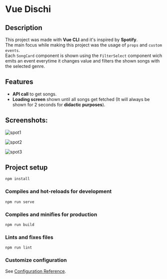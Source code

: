 # Vue Dischi

##  Description

This project was made with **Vue CLI** and it's inspired by **Spotify**.<br>
The main focus while making this project was the usage of ```props``` and ```custom events```.<br>
Each ```SongCard``` component is shown using the ```FilterSelect``` component wich emits an event everytime it changes value and filters the shown songs with the selected genre.

## Features

- **API call** to get songs.
- **Loading screen** shown until all songs get fetched (It will always be shown for 2 seconds for **didactic purposes**).

## Screenshots:

![spot1](https://user-images.githubusercontent.com/85038274/151706227-214a7906-f5e5-4767-aee7-a689a63219b6.PNG)

![spot2](https://user-images.githubusercontent.com/85038274/151706226-ec76a172-e617-421a-8bef-3a393b7af20f.PNG)

![spot3](https://user-images.githubusercontent.com/85038274/151706224-5ff1fb64-8bfb-4bb8-a806-c326866c5b5d.PNG)

## Project setup
```
npm install
```

### Compiles and hot-reloads for development
```
npm run serve
```

### Compiles and minifies for production
```
npm run build
```

### Lints and fixes files
```
npm run lint
```

### Customize configuration
See [Configuration Reference](https://cli.vuejs.org/config/).
